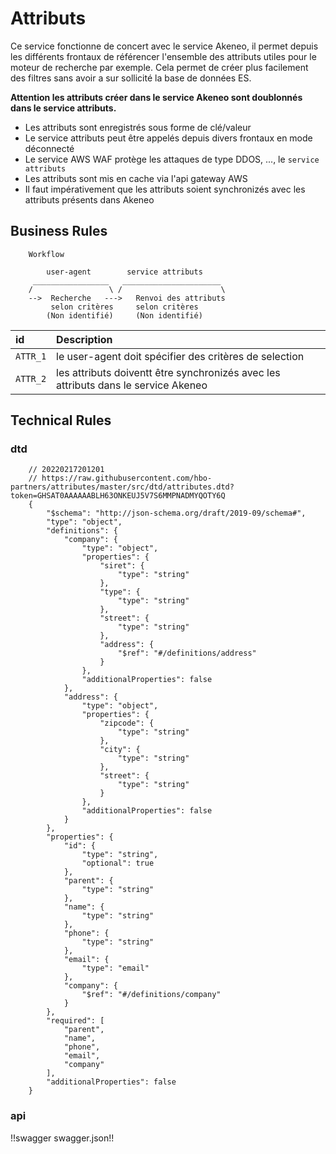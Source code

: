 # Attributs

Ce service fonctionne de concert avec le service Akeneo, il permet depuis les différents frontaux de référencer l'ensemble des attributs utiles pour le moteur de recherche par exemple.
Cela permet de créer plus facilement des filtres sans avoir a sur sollicité la base de données ES.

**Attention les attributs créer dans le service Akeneo sont doublonnés dans le service attributs.**

* Les attributs sont enregistrés sous forme de clé/valeur
* Le service attributs peut être appelés depuis divers frontaux en mode déconnecté
* Le service AWS WAF protège les attaques de type DDOS, ..., le `service attributs`
* Les attributs sont mis en cache via l'api gateway AWS
* Il faut impérativement que les attributs soient synchronizés avec les attributs présents dans Akeneo

## Business Rules

        Workflow
                
            user-agent        service attributs        
         _________________   ______________________
        /                 \ /                      \
        -->  Recherche   --->   Renvoi des attributs
             selon critères     selon critères
            (Non identifié)	    (Non identifié)


| id      | Description                                                                          |
|:--------|:-------------------------------------------------------------------------------------|
|`ATTR_1` | le user-agent doit spécifier des critères de selection                               |
|`ATTR_2` | les attributs doiventt être synchronizés avec les attributs dans le service Akeneo   |


## Technical Rules

### dtd


        // 20220217201201
        // https://raw.githubusercontent.com/hbo-partners/attributes/master/src/dtd/attributes.dtd?token=GHSAT0AAAAAABLH63ONKEUJ5V7S6MMPNADMYQOTY6Q
        {
            "$schema": "http://json-schema.org/draft/2019-09/schema#",
            "type": "object",
            "definitions": {
                "company": {
                    "type": "object",
                    "properties": {
                        "siret": {
                            "type": "string"
                        },
                        "type": {
                            "type": "string"
                        },
                        "street": {
                            "type": "string"
                        },
                        "address": {
                            "$ref": "#/definitions/address"
                        }
                    },
                    "additionalProperties": false
                },
                "address": {
                    "type": "object",
                    "properties": {
                        "zipcode": {
                            "type": "string"
                        },
                        "city": {
                            "type": "string"
                        },
                        "street": {
                            "type": "string"
                        }
                    },
                    "additionalProperties": false
                }
            },
            "properties": {
                "id": {
                    "type": "string",
                    "optional": true
                },
                "parent": {
                    "type": "string"
                },
                "name": {
                    "type": "string"
                },
                "phone": {
                    "type": "string"
                },
                "email": {
                    "type": "email"
                },
                "company": {
                    "$ref": "#/definitions/company"
                }
            },
            "required": [
                "parent",
                "name",
                "phone",
                "email",
                "company"
            ],
            "additionalProperties": false
        }
        
### api

!!swagger swagger.json!!